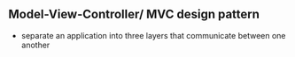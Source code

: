 ## Model-View-Controller/ MVC design pattern
- separate an application into three layers that communicate between one another